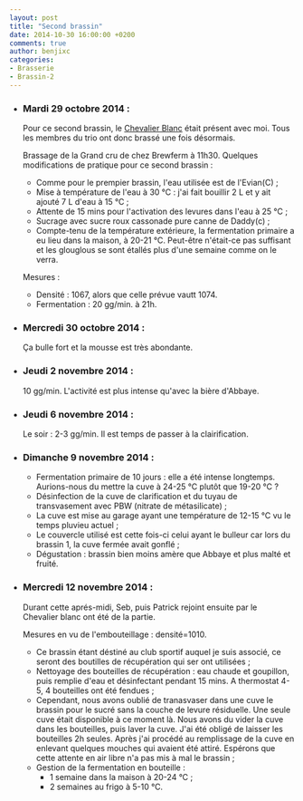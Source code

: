 ```yaml
---
layout: post
title: "Second brassin"
date: 2014-10-30 16:00:00 +0200
comments: true
author: benjixc
categories: 
- Brasserie
- Brassin-2
---
```



* ### Mardi 29 octobre 2014 : ###

  Pour ce second brassin, le [Chevalier Blanc](http://www.dailymotion.com/video/x3rflp_le-chevalier-blanc-gerard-lanvin-19_fun) était présent avec moi. Tous les membres du trio ont donc brassé une fois désormais.

  Brassage de la Grand cru de chez Brewferm à 11h30. Quelques modifications de pratique pour ce second brassin :

   * Comme pour le prempier brassin, l'eau utilisée est de l'Evian(C) ;
   * Mise à température de l'eau à 30 °C : j'ai fait bouillir 2 L et y ait ajouté 7 L d'eau à 15 °C ;
   * Attente de 15 mins pour l'activation des levures dans l'eau à 25 °C ;
   * Sucrage avec sucre roux cassonade pure canne de Daddy(c) ;
   * Compte-tenu de la température extérieure, la fermentation primaire a eu lieu dans la maison, à 20-21 °C. Peut-être n'était-ce pas suffisant et les glouglous se sont étallés plus d'une semaine comme on le verra.

  Mesures :
  
    * Densité : 1067, alors que celle prévue vautt 1074.
    * Fermentation : 20 gg/min. à 21h.
 

* ### Mercredi 30 octobre 2014 : ###

  Ça bulle fort et la mousse est très abondante.

* ### Jeudi 2 novembre 2014 : ###

  10 gg/min. L'activité est plus intense qu'avec la bière d'Abbaye.


* ### Jeudi 6 novembre 2014 : ###

  Le soir : 2-3 gg/min. Il est temps de passer à la clairification.

* ### Dimanche 9 novembre 2014 : ###

   * Fermentation primaire de 10 jours : elle a été intense longtemps. Aurions-nous du mettre la cuve à 24-25 °C plutôt que 19-20 °C ?
   * Désinfection de la cuve de clarification et du tuyau de transvasement avec PBW (nitrate de métasilicate) ;
   * La cuve est mise au garage ayant une température de 12-15 °C vu le temps pluvieu actuel ;
   * Le couvercle utilisé est cette fois-ci celui ayant le bulleur car lors du brassin 1, la cuve fermée avait gonflé ;
   * Dégustation : brassin bien moins amère que Abbaye et plus malté et fruité.

 
* ### Mercredi 12 novembre 2014 : ###

  Durant cette aprés-midi, Seb, puis Patrick rejoint ensuite par le Chevalier blanc ont été de la partie.
  
  Mesures en vu de l'embouteillage : densité=1010.

  * Ce brassin étant déstiné au club sportif auquel je suis associé, ce seront des boutilles de récupération qui ser ont utilisées ;
  * Nettoyage des bouteilles de récupération : eau chaude et goupillon, puis remplie d'eau et désinfectant pendant 15 mins. A thermostat 4-5, 4 bouteilles ont été fendues ;
  * Cependant, nous avons oublié de tranasvaser dans une cuve le brassin pour le sucré sans la couche de levure résiduelle. Une seule cuve était disponible à ce moment là. Nous avons du vider la cuve dans les bouteilles, puis laver la cuve. J'ai été obligé de laisser les bouteilles 2h seules. Après j'ai procédé au remplissage de la cuve en enlevant quelques mouches qui avaient été attiré. Espérons que cette attente en air libre n'a pas mis à mal le brassin ;
  * Gestion de la fermentation en bouteille :
    * 1 semaine dans la maison à 20-24 °C ;
    * 2 semaines au frigo à 5-10 °C.






